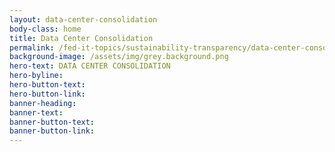 ```yaml
---
layout: data-center-consolidation
body-class: home
title: Data Center Consolidation
permalink: /fed-it-topics/sustainability-transparency/data-center-consolidation/
background-image: /assets/img/grey.background.png
hero-text: DATA CENTER CONSOLIDATION
hero-byline:
hero-button-text: 
hero-button-link: 
banner-heading: 
banner-text: 
banner-button-text: 
banner-button-link: 
---
```

